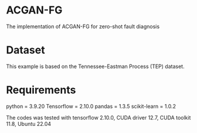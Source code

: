 # ACGAN-FG
The implementation of ACGAN-FG for zero-shot fault diagnosis  

# Dataset
This example is based on the Tennessee-Eastman Process (TEP)  dataset.

# Requirements 
python = 3.9.20
 Tensorflow = 2.10.0
 pandas = 1.3.5
 scikit-learn = 1.0.2


The codes was tested with tensorflow 2.10.0, CUDA driver 12.7, CUDA toolkit 11.8, Ubuntu 22.04
